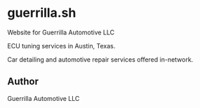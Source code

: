 # guerrilla.sh

Website for Guerrilla Automotive LLC

ECU tuning services in Austin, Texas.

Car detailing and automotive repair services offered in-network.

## Author

Guerrilla Automotive LLC
